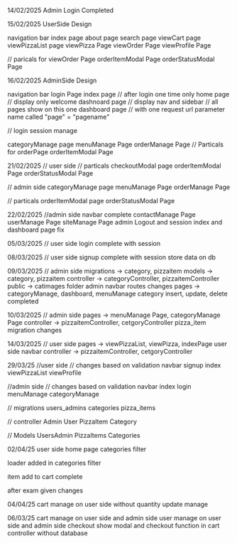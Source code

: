 14/02/2025
Admin Login Completed

15/02/2025
UserSide Design

navigation bar
index page
about page
search page
viewCart page
viewPizzaList page
viewPizza Page
viewOrder Page
viewProfile Page

// paricals for viewOrder Page
orderItemModal Page
orderStatusModal Page

16/02/2025
AdminSide Design

navigation bar
login Page
index page // after login one time only
home page // display only welcome
dashnoard page // display nav and sidebar 
// all pages show on this one dashboard page
// with one request url parameter name called "page" = "pagename"

// login session manage

categoryManage page
menuManage Page
orderManage Page
// Particals for orderPage
orderItemModal Page

21/02/2025
// user side 
// particals
checkoutModal page
orderItemModal Page
orderStatusModal Page

// admin side
categoryManage page
menuManage Page
orderManage Page

// particals
orderItemModal page
orderStatusModal Page

22/02/2025
//admin side
navbar complete
contactManage Page
userManage Page
siteManage Page
admin Logout and session
index and dashboard page fix

05/03/2025
// user side
login complete with session

08/03/2025
// user side
signup complete with session store data on db

09/03/2025
// admin side
migrations -> category, pizzaitem
models -> category, pizzaitem
controller -> categoryController, pizzaitemController
public -> catimages folder
admin navbar routes changes
pages -> categoryManage, dashboard, menuManage
category insert, update, delete completed

10/03/2025
// admin side
pages -> menuManage Page, categoryManage Page
controller -> pizzaitemController, cetgoryController
pizza_item migration changes

14/03/2025
// user side
pages -> viewPizzaList, viewPizza, indexPage
user side navbar
controller -> pizzaitemController, cetgoryController

29/03/25
//user side
// changes based on validation
navbar
signup
index
viewPizzaList
viewProfile

//admin side
// changes based on validation
navbar
index
login
menuManage
categoryManage

// migrations
users_admins
categories
pizza_items

// controller
Admin
User
PizzaItem
Category

// Models
UsersAdmin
PizzaItems
Categories

02/04/25
user side home page categories filter

loader added in categories filter

item add to cart complete

after exam given changes


04/04/25
cart manage on user side without quantity update manage


06/03/25
cart manage on user side and admin side
user manage on user side and admin side
checkout show modal and checkout function in cart controller without database